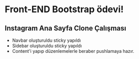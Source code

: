 # Front-END Bootstrap ödevi!

## Instagram Ana Sayfa Clone Çalışması
* Navbar oluşturuldu sticky yapıldı
* Sidebar oluşturuldu sticky yapıldı
* Content'i yapıp düzenlemelerle beraber pushlamaya hazır.